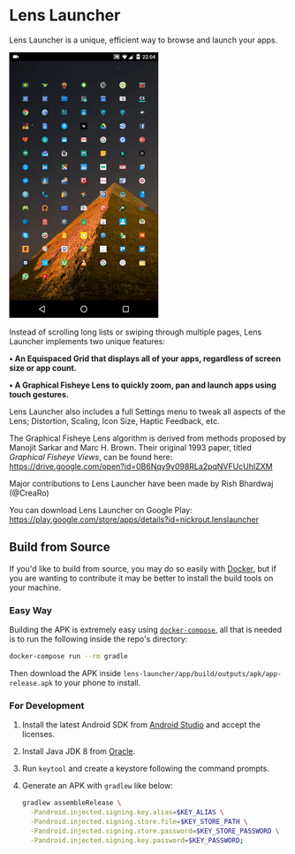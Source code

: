 # Lens Launcher

Lens Launcher is a unique, efficient way to browse and launch your apps.

![Alt text](resources/art/lens_launcher_demo.gif?raw=true "Title")

Instead of scrolling long lists or swiping through multiple pages, Lens Launcher implements two unique features:

<b>• An Equispaced Grid that displays all of your apps, regardless of screen size or app count.</b>

<b>• A Graphical Fisheye Lens to quickly zoom, pan and launch apps using touch gestures.</b>

Lens Launcher also includes a full Settings menu to tweak all aspects of the Lens; Distortion, Scaling, Icon Size, Haptic Feedback, etc.

The Graphical Fisheye Lens algorithm is derived from methods proposed by Manojit Sarkar and Marc H. Brown. Their original 1993 paper, titled <i>Graphical Fisheye Views</i>, can be found here:
https://drive.google.com/open?id=0B6Nqy9y098RLa2pqNVFUcUhIZXM

Major contributions to Lens Launcher have been made by Rish Bhardwaj (@CreaRo)

You can download Lens Launcher on Google Play:
https://play.google.com/store/apps/details?id=nickrout.lenslauncher

## Build from Source

If you'd like to build from source, you may do so easily with [Docker][1], but
if you are wanting to contribute it may be better to install the build tools on
your machine.

### Easy Way

Building the APK is extremely easy using [`docker-compose`][2], all that is
needed is to run the following inside the repo's directory:

```bash
docker-compose run --rm gradle
```

Then download the APK inside
`lens-launcher/app/build/outputs/apk/app-release.apk` to your phone to install.

### For Development

1.  Install the latest Android SDK from [Android Studio][3] and accept the
    licenses.
2.  Install Java JDK 8 from [Oracle][4].
3.  Run `keytool` and create a keystore following the command prompts.
4.  Generate an APK with `gradlew` like below:

    ```bash
    gradlew assembleRelease \
      -Pandroid.injected.signing.key.alias=$KEY_ALIAS \
      -Pandroid.injected.signing.store.file=$KEY_STORE_PATH \
      -Pandroid.injected.signing.store.password=$KEY_STORE_PASSWORD \
      -Pandroid.injected.signing.key.password=$KEY_PASSWORD;
    ```

[1]: https://docs.docker.com/
[2]: https://docs.docker.com/compose/install/
[3]: https://developer.android.com/studio/index.html
[4]: http://www.oracle.com/technetwork/java/javase/downloads/jdk8-downloads-2133151.html
